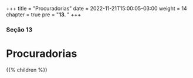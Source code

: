 +++
title = "Procuradorias"
date = 2022-11-21T15:00:05-03:00
weight = 14
chapter = true
pre = "<b>13. </b>"
+++

### Seção 13

# Procuradorias

{{% children  %}}